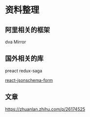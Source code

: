 # 资料整理

## 阿里相关的框架

dva
Mirror

## 国外相关的库

preact
redux-saga

[react-jsonschema-form](https://github.com/mozilla-services/react-jsonschema-form)

## 文章
https://zhuanlan.zhihu.com/p/26174525